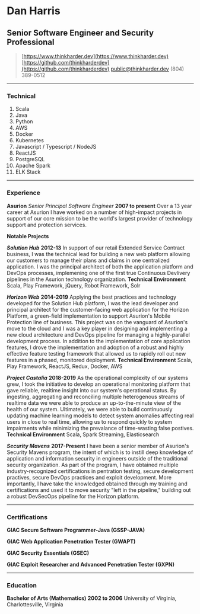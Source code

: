 # Dan Harris
## Senior Software Engineer and Security Professional

> [https://www.thinkharder.dev](https://www.thinkharder.dev)
> [https://github.com/thinkharderdev](https://github.com/thinkharderdev)
> [public@thinkharder.dev](mailto:public@thinkharder.dev)
> (804) 389-0512

------

### Technical

1. Scala
1. Java
1. Python
1. AWS
1. Docker
1. Kubernetes
1. Javascript / Typescript / NodeJS
1. ReactJS
1. PostgreSQL
1. Apache Spark
1. ELK Stack

------

### Experience

**Asurion** *Senior Principal Software Engineer* __2007 to present__
	Over a 13 year career at Asurion I have worked on a number of high-impact projects in support of our core mission to be the world's largest provider of technology support and protection services. 

__**Notable Projects**__

***Solution Hub*** __2012-13__
	In support of our retail Extended Service Contract business, I was the technical lead for building a new web platform allowing our customers to manage their plans and claims in one centralized application. I was the principal architect of both the application platform and DevOps processes, implemening one of the first true Continuous Devlivery pipelines in the Asurion technology organization. 
	**Technical Environment** Scala, Play Framework, jQuery, Robot Framework, Solr

***Horizon Web*** __2014-2019__
	Applying the best practices and technology developed for the Solution Hub platform, I was the lead developer and principal architect for the customer-facing web application for the Horizon Platform, a green-field implementation to support Asurion's Mobile Protection line of business.
	This project was on the vanguard of Asurion's move to the cloud and I was a key player in designing and implementing a new cloud architecture and DevOps pipeline for managing a highly-parallel development process.
	In addition to the implementation of core application features, I drove the implementation and adoption of a robust and highly effective feature testing framework that allowed us to rapidly roll out new features in a phased, monitored deployment. 
	**Technical Environment** Scala, Play Framework, ReactJS, Redux, Docker, AWS

***Project Castalia*** __2018-2019__
	As the operational complexity of our systems grew, I took the initiative to develop an operational monitoring platform that gave reliable, realtime insight into our system's operational status. 
	By ingesting, aggregating and reconciling multiple heterogenous streams of realtime data we were able to produce an up-to-the-minute view of the health of our system. 
	Ultimately, we were able to build continuously updating machine learning models to detect system anomalies affecting real users in close to real time, allowing us to respond quickly to system impairments while minimizing the prevalance of time-wasting false postives.
	**Technical Environment** Scala, Spark Streaming, Elasticsearch

***Security Mavens*** __2017-Present__
	I have been a senior member of Asurion's Security Mavens program, the intent of which is to instill deep knowledge of application and information security in engineers outside of the traditional security organization. As part of the program, I have obtained multiple industry-recognized certifications in pentration testing, secure development practives, secure DevOps practices and exploit development. 
	More importantly, I have take the knowledged obtained through my training and certifications and used it to move security "left in the pipeline," building out a robust DevSecOps pipeline for the Horizon platform.

------

### Certifications

**GIAC Secure Software Programmer-Java (GSSP-JAVA)**

**GIAC Web Application Penetration Tester (GWAPT)**

**GIAC Security Essentials (GSEC)**

**GIAC Exploit Researcher and Advanced Penetration Tester (GXPN)**

------

### Education

**Bachelor of Arts (Mathematics)** __2002 to 2006__
	University of Virginia, Charlottesville, Virginia
